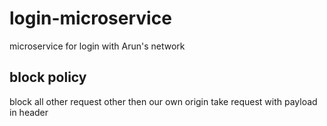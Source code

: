# login-microservice
microservice for login with Arun's network

## block policy

block all other request other then our own origin
take request with payload in header
